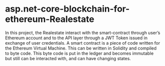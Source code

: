 # asp.net-core-blockchain-for-ethereum-Realestate
In this project, the Realestate interact with the smart-contract through user’s Ethereum account and to the API layer through a JWT Token issued in exchange of user credentials.
A smart contract is a piece of code written for the Ethereum Virtual Machine. 
This can be written in Solidity and compiled to byte code. 
This byte code is put in the ledger and becomes immutable but still can be interacted with, and can have changing states. 
